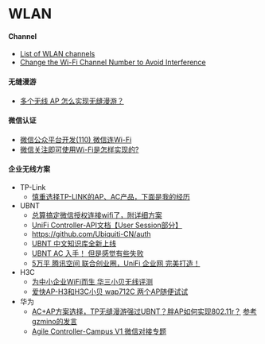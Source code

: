 # WLAN

#### Channel
* [List of WLAN channels](https://en.wikipedia.org/wiki/List_of_WLAN_channels)
* [Change the Wi-Fi Channel Number to Avoid Interference](https://www.lifewire.com/wifi-channel-number-change-to-avoid-interference-818208)

#### 无缝漫游
* [多个无线 AP 怎么实现无缝漫游？](https://www.zhihu.com/question/19751226)

#### 微信认证
* [微信公众平台开发(110) 微信连Wi-Fi](http://www.cnblogs.com/txw1958/p/weixin-wifi.html)
* [微信关注即可使用Wi-Fi是怎样实现的?](http://network.51cto.com/art/201406/442828.htm)

#### 企业无线方案
* TP-Link
  * [慎重选择TP-LINK的AP、AC产品，下面是我的经历](http://tieba.baidu.com/p/3508791303)
* UBNT
  * [总算搞定微信授权连接wifi了，附详细方案](http://bbs.ubnt.com.cn/forum.php?mod=viewthread&tid=17679&extra=page%3D1)
  * [UniFi Controller-API文档【User Session部分】](http://bbs.ubnt.com.cn/forum.php?mod=viewthread&tid=15577&extra=page%3D1)
  * <https://github.com/Ubiquiti-CN/auth>
  * [UBNT 中文知识库全新上线](http://bbs.ubnt.com.cn/knowledge.php)
  * [UBNT AC 入手！ 但是感觉有些失败](https://www.chiphell.com/thread-1158729-1-1.html)
  * [5万平 腾讯空间 联合创业圈，UniFi 企业网 完美打造！](http://bbs.ubnt.com.cn/forum.php?mod=viewthread&tid=17568&extra=page%3D1)
* H3C
  * [为中小企业WiFi而生 华三小贝无线评测](http://net.it168.com/a2016/1130/3050/000003050277_all.shtml)
  * [爱快AP-H3和H3C小贝 wap712C 两个AP随便试试](https://www.chiphell.com/thread-1639244-1-1.html)
* 华为
  * [AC+AP方案选择，TP无缝漫游强过UBNT？胖AP如何实现802.11r？](http://koolshare.cn/thread-109233-1-4.html) [参考gzmino的发言](http://koolshare.cn/forum.php?mod=viewthread&tid=109233&page=1&authorid=17218)
  * [Agile Controller-Campus V1 微信对接专题](http://support.huawei.com/enterprise/docinforeader.action?contentId=DOC1000082669&partNo=10142)

